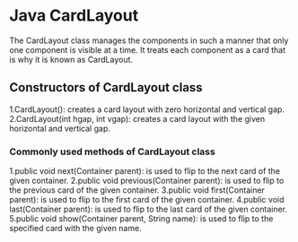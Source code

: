 # Java CardLayout

The CardLayout class manages the components in such a manner that only one component is visible at a time. It treats each component as a card that is why it is known as CardLayout.

## Constructors of CardLayout class
1.CardLayout(): creates a card layout with zero horizontal and vertical gap.
2.CardLayout(int hgap, int vgap): creates a card layout with the given horizontal and vertical gap.


### Commonly used methods of CardLayout class
1.public void next(Container parent): is used to flip to the next card of the given container.
2.public void previous(Container parent): is used to flip to the previous card of the given container.
3.public void first(Container parent): is used to flip to the first card of the given container.
4.public void last(Container parent): is used to flip to the last card of the given container.
5.public void show(Container parent, String name): is used to flip to the specified card with the given name.
